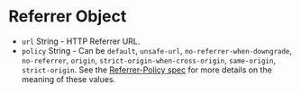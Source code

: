 # Referrer Object

* `url` String - HTTP Referrer URL.
* `policy` String - Can be `default`, `unsafe-url`,
  `no-referrer-when-downgrade`, `no-referrer`, `origin`,
  `strict-origin-when-cross-origin`, `same-origin`, `strict-origin`.
  See the [Referrer-Policy spec][1] for more details on the
  meaning of these values.

[1]: https://developer.mozilla.org/en-US/docs/Web/HTTP/Headers/Referrer-Policy
